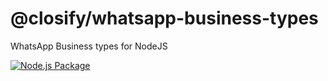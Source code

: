 # @closify/whatsapp-business-types
WhatsApp Business types for NodeJS

[![Node.js Package](https://github.com/Closify-AI/whatsapp-types/actions/workflows/npm-publish.yml/badge.svg)](https://github.com/Closify-AI/whatsapp-types/actions/workflows/npm-publish.yml)